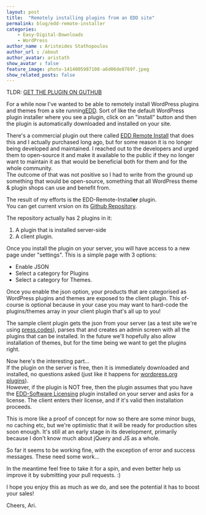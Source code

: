 ```yaml
---
layout: post
title:  "Remotely installing plugins from an EDD site"
permalink: blog/edd-remote-installer
categories:
    - Easy-Digital-Downloads
    - WordPress
author_name : Aristeides Stathopoulos
author_url : /about
author_avatar: aristath
show_avatar : false
feature_image: photo-1414005987108-a6d06de8769f.jpeg
show_related_posts: false
---
```


TLDR: <a class="btn btn-primary" href="https://github.com/aristath/edd-remote-installer">GET THE PLUGIN ON GUTHUB</a>


For a while now I've wanted to be able to remotely install WordPress plugins and themes from a site running[EDD](http://easydigitaldownloads.com). Sort of like the default WordPress plugin installer where you see a plugin, click on an "install" button and then the plugin is automatically downloaded and installed on your site.

There's a commercial plugin out there called [EDD Remote Install](https://mindsharelabs.com/downloads/edd-remote-install/) that does this and I actually purchased long ago, but for some reason it is no longer being developed and maintained. I reached out to the developers and urged them to open-source it and make it available to the public if they no longer want to maintain it as that would be beneficial both for them and for the whole community.  
The outcome of that was not positive so I had to write from the ground up something that would be open-source, something that  all WordPress theme & plugin shops can use and benefit from.

The result of my efforts is the EDD-Remote-Install**er** plugin.  
You can get current vrsion on its [Github Repository](https://github.com/aristath/edd-remote-installer).

The repository actually has 2 plugins in it:

1. A plugin that is installed server-side
2. A client plugin.

Once you install the plugin on your server, you will have access to a new page under "settings".
This is a simple page with 3 options:

* Enable JSON
* Select a category for Plugins
* Select a category for Themes.

Once you enable the json option, your products that are categorised as WordPress plugins and themes are exposed to the client plugin. This of-course is optional because in your case you may want to hard-code the plugins/themes array in your client plugin that's all up to you!

The sample client plugin gets the json from your server (as a test site we're using [press.codes](http://press.codes)), parses that and creates an admin screen with all the plugins that can be installed. In the future we'll hopefully also allow installation of themes, but for the time being we want to get the plugins right.

Now here's the interesting part...  
If the plugin on the server is free, then it is immediately downloaded and installed, no questions asked (just like it happens for [wordpress.org plugins](http://wordpress.org/plugins)).  
However, if the plugin is NOT free, then the plugin assumes that you have the [EDD-Software Licensing](https://easydigitaldownloads.com/extensions/software-licensing/) plugin installed on your server and asks for a license. The client enters their license, and if it's valid then installation proceeds.

This is more like a proof of concept for now so there are some minor bugs, no caching etc, but we're optimistic that it will be ready for production sites soon enough. It's still at an early stage in its development, primarily because I don't know much about jQuery and JS as a whole.

So far it seems to be working fine, with the exception of error and success messages. These need some work...

In the meantime feel free to take it for a spin, and even better help us improve it by submitting your pull requests. :)

I hope you enjoy this as much as we do, and see the potential it has to boost your sales!

Cheers,
Ari.
